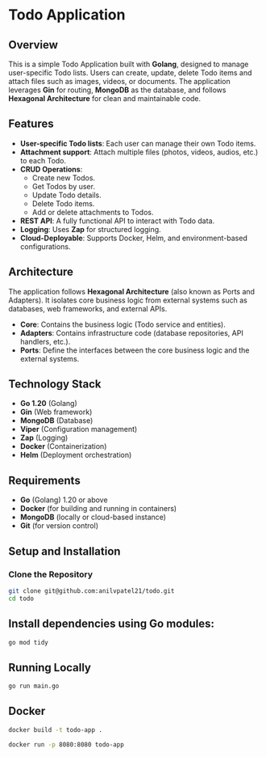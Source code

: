 # Todo Application

## Overview

This is a simple Todo Application built with **Golang**, designed to manage user-specific Todo lists. Users can create, update, delete Todo items and attach files such as images, videos, or documents. The application leverages **Gin** for routing, **MongoDB** as the database, and follows **Hexagonal Architecture** for clean and maintainable code.

## Features

- **User-specific Todo lists**: Each user can manage their own Todo items.
- **Attachment support**: Attach multiple files (photos, videos, audios, etc.) to each Todo.
- **CRUD Operations**: 
  - Create new Todos.
  - Get Todos by user.
  - Update Todo details.
  - Delete Todo items.
  - Add or delete attachments to Todos.
- **REST API**: A fully functional API to interact with Todo data.
- **Logging**: Uses **Zap** for structured logging.
- **Cloud-Deployable**: Supports Docker, Helm, and environment-based configurations.

## Architecture

The application follows **Hexagonal Architecture** (also known as Ports and Adapters). It isolates core business logic from external systems such as databases, web frameworks, and external APIs.

- **Core**: Contains the business logic (Todo service and entities).
- **Adapters**: Contains infrastructure code (database repositories, API handlers, etc.).
- **Ports**: Define the interfaces between the core business logic and the external systems.

## Technology Stack

- **Go 1.20** (Golang)
- **Gin** (Web framework)
- **MongoDB** (Database)
- **Viper** (Configuration management)
- **Zap** (Logging)
- **Docker** (Containerization)
- **Helm** (Deployment orchestration)

## Requirements

- **Go** (Golang) 1.20 or above
- **Docker** (for building and running in containers)
- **MongoDB** (locally or cloud-based instance)
- **Git** (for version control)

## Setup and Installation

### Clone the Repository

```bash
git clone git@github.com:anilvpatel21/todo.git
cd todo
```
## Install dependencies using Go modules:

```bash
go mod tidy
```

## Running Locally

```bash
go run main.go
```

## Docker
```bash
docker build -t todo-app .

docker run -p 8080:8080 todo-app
```
